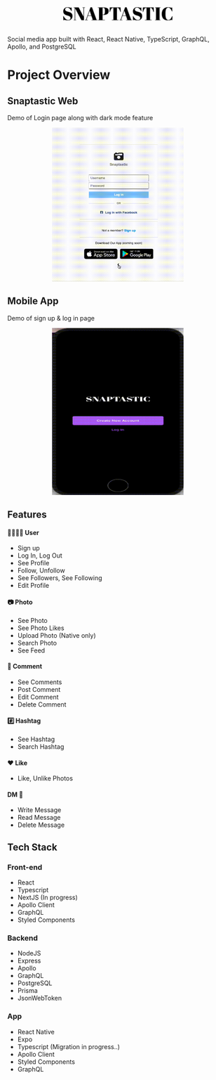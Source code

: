 <div style="text-align: center;">
  <img src="https://github.com/shin101/snaptastic-web/blob/main/public/images/logo-black.png?raw=true" alt="Snaptastic Logo" width="250" height="30" />
</div><br/>

Social media app built with React, React Native, TypeScript, GraphQL, Apollo, and PostgreSQL

# Project Overview

## Snaptastic Web

Demo of Login page along with dark mode feature

<div style="text-align: center;">
<img src="https://github.com/shin101/snaptastic-web/blob/main/public/images/Login.gif?raw=true" alt="Login Demo" width="300" height="350" />
</div>

## Mobile App

Demo of sign up & log in page

<div style="text-align: center;">
<img src="https://github.com/shin101/snaptastic-web/blob/main/public/images/Login-app.gif?raw=true" alt="Login Demo" width="300" height="380" />
</div>

## Features

#### 💁🏼‍♀️✨ User

- Sign up
- Log In, Log Out
- See Profile
- Follow, Unfollow
- See Followers, See Following
- Edit Profile

#### 📷 Photo

- See Photo
- See Photo Likes
- Upload Photo (Native only)
- Search Photo
- See Feed

#### 💬 Comment

- See Comments
- Post Comment
- Edit Comment
- Delete Comment

#### #️⃣ Hashtag

- See Hashtag
- Search Hashtag

#### ❤️ Like

- Like, Unlike Photos

#### DM 📨

- Write Message
- Read Message
- Delete Message

## Tech Stack

### Front-end

- React
- Typescript
- NextJS (In progress)
- Apollo Client
- GraphQL
- Styled Components

### Backend

- NodeJS
- Express
- Apollo
- GraphQL
- PostgreSQL
- Prisma
- JsonWebToken

### App

- React Native
- Expo
- Typescript (Migration in progress..)
- Apollo Client
- Styled Components
- GraphQL
